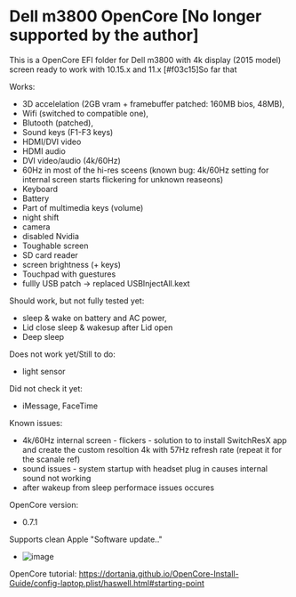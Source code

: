 # Dell m3800 OpenCore [No longer supported by the author]

This is a OpenCore EFI folder for Dell m3800 with 4k display (2015 model) screen ready to work with 10.15.x and 11.x
[#f03c15]So far that 

Works:
+ 3D accelelation (2GB vram + framebuffer patched: 160MB bios, 48MB),
+ Wifi (switched to compatible one),
+ Blutooth (patched),
+ Sound keys (F1-F3 keys)
+ HDMI/DVI video
+ HDMI audio
+ DVI video/audio (4k/60Hz)
+ 60Hz in most of the hi-res sceens (known bug: 4k/60Hz setting for internal screen starts flickering for unknown reaseons)
+ Keyboard
+ Battery
+ Part of multimedia keys (volume)
+ night shift
+ camera
+ disabled Nvidia
+ Toughable screen
+ SD card reader
+ screen brightness (+ keys)
+ Touchpad with guestures 
+ fullly USB patch -> replaced USBInjectAll.kext

Should work, but not fully tested yet:
- sleep & wake on battery and AC power,
- Lid close sleep & wakesup after Lid open
- Deep sleep

Does not work yet/Still to do:
- light sensor

Did not check it yet:
- iMessage, FaceTime

Known issues:
- 4k/60Hz internal screen - flickers - solution to to install SwitchResX app and create the custom resoltion 4k with 57Hz refresh rate (repeat it for the scanale ref)
- sound issues - system startup with headset plug in causes internal sound not working
- after wakeup from sleep performace issues occures

OpenCore version:
- 0.7.1

Supports clean Apple "Software update.." 
- ![image](https://user-images.githubusercontent.com/70687019/111694675-781f6d80-8832-11eb-981b-f870b8d9d3ce.png)

 
OpenCore tutorial:
https://dortania.github.io/OpenCore-Install-Guide/config-laptop.plist/haswell.html#starting-point
